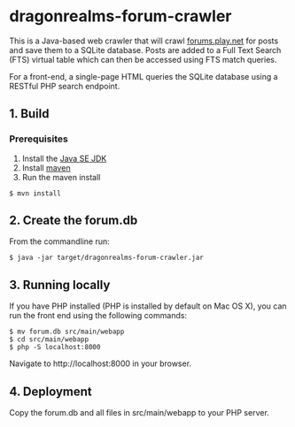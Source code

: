 # dragonrealms-forum-crawler

This is a Java-based web crawler that will crawl [forums.play.net](https://forums.play.net/forums/DragonRealms/view) for posts and save them to a SQLite database. Posts are added to a Full Text Search (FTS) virtual table which can then be accessed using FTS match queries.

For a front-end, a single-page HTML queries the SQLite database using a RESTful PHP search endpoint.

## 1. Build

### Prerequisites

1. Install the [Java SE JDK](http://www.oracle.com/technetwork/java/javase/downloads/index.html)
2. Install [maven](https://maven.apache.org/install.html)
3. Run the maven install

```
$ mvn install
```

## 2. Create the forum.db

From the commandline run:

```
$ java -jar target/dragonrealms-forum-crawler.jar
```

## 3. Running locally

If you have PHP installed (PHP is installed by default on Mac OS X), you can run the front end using the following commands:

```
$ mv forum.db src/main/webapp
$ cd src/main/webapp
$ php -S localhost:8000
```

Navigate to http://localhost:8000 in your browser.

## 4. Deployment

Copy the forum.db and all files in src/main/webapp to your PHP server.

